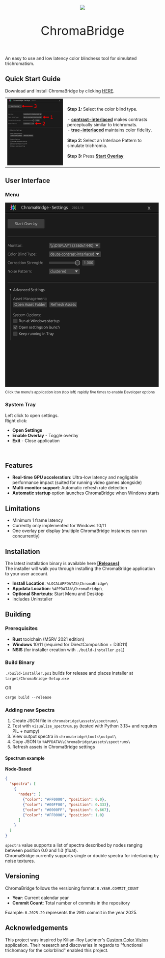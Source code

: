 <p align="center">
  <img src="icons/icon-2048.png" width="128">
</p>
<p align="center" style="font-size:40px">
  ChromaBridge 
</p>
</br>
An easy to use and low latency color blindness tool for simulated trichromatism.  

## Quick Start Guide
Download and Install ChromaBridge by clicking [HERE](https://github.com/99oblivius/ChromaBridge/releases/latest/download/ChromaBridge-Setup-2025.36.exe).

<table>
  <tr>
    <td>
      <img src="docs/menu_with_steps.png" width="350"/>
    </td>
    <td>
      <b>Step 1:</b> Select the color blind type.<br><br>
        - <b><u>contrast-interlaced</u></b> makes contrasts perceptually similar to trichromats.<br>
        - <b><u>true-interlaced</u></b> maintains color fidelity.<br><br>
      <b>Step 2:</b> Select an Interlace Pattern to simulate trichromia.<br><br>
      <b>Step 3:</b> Press <b><u>Start Overlay</u></b>
    </td>
  </tr>
</table>

## User Interface
### Menu
![Graphical User Interface](docs/menu.png)  
<sub>Click the menu's application icon (top left) rapidly five times to enable Developer options</sub>

### System Tray
Left click to open settings.  
Right click:
- **Open Settings**
- **Enable Overlay** - Toggle overlay
- **Exit** - Close application

</br>

## Features
- **Real-time GPU acceleration**: Ultra-low latency and negligable performance impact (suited for running video games alongside)
- **Multi-monitor support**: Automatic refresh rate detection
- **Automatic startup** option launches ChromaBridge when Windows starts
## Limitations
- Minimum 1 frame latency
- Currently only implemented for Windows 10/11
- One overlay per display (multiple ChromaBridge instances can run concurrently)
## Installation
The latest installation binary is available here **[[Releases]](https://github.com/99oblivius/ChromaBridge/releases)**  
The installer will walk you through installing the ChromaBridge application to your user account.
- **Install Location**: `%LOCALAPPDATA%\ChromaBridge\`
- **Appdata Location**: `%APPDATA%\ChromaBridge\`
- **Optional Shortcuts**: Start Menu and Desktop
- Includes Uninstaller
## Building
### Prerequisites
- **Rust** toolchain (MSRV 2021 edition)
- **Windows** 10/11 (required for DirectComposition + D3D11)
- **NSIS** (for installer creation with `./build-installer.ps1`)
### Build Binary
`./build-installer.ps1` builds for release and places installer at `target/ChromaBridge-Setup.exe`

OR  
```powershell
cargo build --release
```
### Adding new Spectra
1. Create JSON file in `chromabridge\assets\spectrums\`
2. Test with `visualize_spectrum.py` (tested with Python 3.13+ and requires PIL + numpy)
3. View output spectra in `chromabridge\tools\output\`
4. Copy JSON to `%APPDATA%\ChromaBridge\assets\spectrums\`
5. Refresh assets in ChromaBridge settings
#### Spectrum example
**Node-Based**
```json
{
  "spectra": [
    {
      "nodes": [
        {"color": "#FF0000", "position": 0.0},
        {"color": "#00FF00", "position": 0.333},
        {"color": "#0000FF", "position": 0.667},
        {"color": "#FF0000", "position": 1.0}
      ]
    }
  ]
}
```
`spectra` value supports a list of spectra described by nodes ranging between position 0.0 and 1.0 (float).  
ChromaBridge currently supports single or double spectra for interlacing by noise textures.
## Versioning
ChromaBridge follows the versioning format: `0.YEAR.COMMIT_COUNT`
- **Year**: Current calendar year
- **Commit Count**: Total number of commits in the repository

Example: `0.2025.29` represents the 29th commit in the year 2025.
## Acknowledgements
This project was inspired by Kilian-Roy Lachner's [Custom Color Vision](https://www.color-in-color.info/color-in-color/custom-color-vision) application. Their research and discoveries in regards to "functional trichomacy for the colorblind" enabled this project. 
